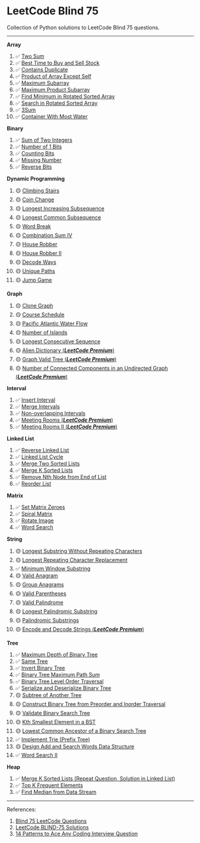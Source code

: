 # LeetCode Blind 75

Collection of Python solutions to LeetCode Blind 75 questions.

---

**Array**

1. ✅ [Two Sum](./Array/0001%20-%20Two%20Sum/)
2. ✅ [Best Time to Buy and Sell Stock](./Array/0121%20-%20Best%20Time%20to%20Buy%20and%20Sell%20Stock/)
3. ✅ [Contains Duplicate](./Array/0217%20-%20Contains%20Duplicate/)
4. ✅ [Product of Array Except Self](./Array/0238%20-%20Product%20of%20Array%20Except%20Self/)
5. ✅ [Maximum Subarray](./Array/0053%20-%20Maximum%20Subarray/)
6. ✅ [Maximum Product Subarray](./Array/0152%20-%20Maximum%20Product%20Subarray/)
7. ✅ [Find Minimum in Rotated Sorted Array](./Array/0153%20-%20Find%20Minimum%20in%20Rotated%20Sorted%20Array/)
8. ✅ [Search in Rotated Sorted Array](./Array/0033%20-%20Search%20in%20Rotated%20Sorted%20Array/)
9. ✅ [3Sum](./Array/0015%20-%203Sum/)
10. ✅ [Container With Most Water](./Array/0011%20-%20Container%20With%20Most%20Water/)

**Binary**

1. ✅ [Sum of Two Integers](./Binary/0371%20-%20Sum%20of%20Two%20Integers/)
2. ✅ [Number of 1 Bits](./Binary/0191%20-%20Number%20of%201%20Bits/)
3. ✅ [Counting Bits](./Binary/0338%20-%20Counting%20Bits/)
4. ✅ [Missing Number](./Binary/0268%20-%20Missing%20Number/)
5. ✅ [Reverse Bits](./Binary/0190%20-%20Reverse%20Bits/)

**Dynamic Programming**

1. 🟡 [Climbing Stairs](./Dynamic%20Programming/0070%20-%20Climbing%20Stairs/)
2. 🟡 [Coin Change](./Dynamic%20Programming/0322%20-%20Coin%20Change/)
3. 🟡 [Longest Increasing Subsequence](./Dynamic%20Programming/0300%20-%20Longest%20Increasing%20Subsequence/)
4. 🟡 [Longest Common Subsequence](./Dynamic%20Programming/1143%20-%20Longest%20Common%20Subsequence/)
5. 🟡 [Word Break](./Dynamic%20Programming/0139%20-%20Word%20Break/)
6. 🟡 [Combination Sum IV](./Dynamic%20Programming/0377%20-%20Combination%20Sum%20IV/)
7. 🟡 [House Robber](./Dynamic%20Programming/0198%20-%20House%20Robber/)
8. 🟡 [House Robber II](./Dynamic%20Programming/0213%20-%20House%20Robber%20II/)
9. 🟡 [Decode Ways](./Dynamic%20Programming/0091%20-%20Decode%20Ways/)
10. 🟡 [Unique Paths](./Dynamic%20Programming/0062%20-%20Unique%20Paths/)
11. 🟡 [Jump Game](./Dynamic%20Programming/0055%20-%20Jump%20Game/)

**Graph**

1. 🟡 [Clone Graph](./Graph/0133%20-%20Clone%20Graph/)
2. 🟡 [Course Schedule](./Graph/0207%20-%20Course%20Schedule/)
3. 🟡 [Pacific Atlantic Water Flow](./Graph/0417%20-%20Pacific%20Atlantic%20Water%20Flow/)
4. 🟡 [Number of Islands](./Graph/0200%20-%20Number%20of%20Islands/)
5. 🟡 [Longest Consecutive Sequence](./Graph/0128%20-%20Longest%20Consecutive%20Sequence/)
6. 🟡 [Alien Dictionary (**_LeetCode Premium_**)](./Graph/0269%20-%20Alien%20Dictionary/)
7. 🟡 [Graph Valid Tree (**_LeetCode Premium_**)](./Graph/0261%20-%20Graph%20Valid%20Tree/)
8. 🟡 [Number of Connected Components in an Undirected Graph (**_LeetCode Premium_**)](./Graph/0323%20-%20Number%20of%20Connected%20Components%20in%20an%20Undirected%20Graph/)

**Interval**

1. ✅ [Insert Interval](./Interval/0057%20-%20Insert%20Interval/)
2. ✅ [Merge Intervals](./Interval/0056%20-%20Merge%20Intervals/)
3. ✅ [Non-overlapping Intervals](./Interval/0435%20-%20Non-overlapping%20Intervals/)
4. ✅ [Meeting Rooms (**_LeetCode Premium_**)](./Interval/0252%20-%20Meeting%20Rooms/)
5. ✅ [Meeting Rooms II (**_LeetCode Premium_**)](./Interval/0253%20-%20Meeting%20Rooms%20II/)

**Linked List**

1. ✅ [Reverse Linked List](./Linked%20List/0206%20-%20Reverse%20Linked%20List/)
2. ✅ [Linked List Cycle](./Linked%20List/0141%20-%20Linked%20List%20Cycle/)
3. ✅ [Merge Two Sorted Lists](./Linked%20List/0021%20-%20Merge%20Two%20Sorted%20Lists/)
4. ✅ [Merge K Sorted Lists](./Linked%20List/0023%20-%20Merge%20K%20Sorted%20Lists/)
5. ✅ [Remove Nth Node from End of List](./Linked%20List/0019%20-%20Remove%20Nth%20Node%20from%20End%20of%20List/)
6. ✅ [Reorder List](./Linked%20List/0143%20-%20Reorder%20List/)

**Matrix**

1. ✅ [Set Matrix Zeroes](./Matrix/0073%20-%20Set%20Matrix%20Zeroes/)
2. ✅ [Spiral Matrix](./Matrix/0054%20-%20Spiral%20Matrix/)
3. ✅ [Rotate Image](./Matrix/0048%20-%20Rotate%20Image/)
4. ✅ [Word Search](./Matrix/0079%20-%20Word%20Search/)

**String**

1. 🟡 [Longest Substring Without Repeating Characters](./String/0003%20-%20Longest%20Substring%20Without%20Repeating%20Characters/)
2. 🟡 [Longest Repeating Character Replacement](./String/0424%20-%20Longest%20Repeating%20Character%20Replacement/)
3. ✅ [Minimum Window Substring](./String/0076%20-%20Minimum%20Window%20Substring/)
4. 🟡 [Valid Anagram](./String/0242%20-%20Valid%20Anagram/)
5. 🟡 [Group Anagrams](./String/0049%20-%20Group%20Anagrams/)
6. 🟡 [Valid Parentheses](./String/0020%20-%20Valid%20Parentheses/)
7. 🟡 [Valid Palindrome](./String/0125%20-%20Valid%20Palindrome/)
8. 🟡 [Longest Palindromic Substring](./String/0005%20-%20Longest%20Palindromic%20Substring/)
9. 🟡 [Palindromic Substrings](./String/0647%20-%20Palindromic%20Substrings/)
10. 🟡 [Encode and Decode Strings (**_LeetCode Premium_**)](./String/0271%20-%20Encode%20and%20Decode%20Strings/)

**Tree**

1. ✅ [Maximum Depth of Binary Tree](./Tree/0104%20-%20Maximum%20Depth%20of%20Binary%20Tree/)
2. ✅ [Same Tree](./Tree/0100%20-%20Same%20Tree/)
3. ✅ [Invert Binary Tree](./Tree/0226%20-%20Invert%20Binary%20Tree/)
4. ✅ [Binary Tree Maximum Path Sum](./Tree/0124%20-%20Binary%20Tree%20Maximum%20Path%20Sum/)
5. ✅ [Binary Tree Level Order Traversal](./Tree/0102%20-%20Binary%20Tree%20Level%20Order%20Traversal/)
6. ✅ [Serialize and Deserialize Binary Tree](./Tree/0297%20-%20Serialize%20and%20Deserialize%20Binary%20Tree/)
7. 🟡 [Subtree of Another Tree](./Tree/0572%20-%20Subtree%20of%20Another%20Tree/)
8. 🟡 [Construct Binary Tree from Preorder and Inorder Traversal](./Tree/0105%20-%20Construct%20Binary%20Tree%20from%20Preorder%20and%20Inorder%20Traversal/)
9. 🟡 [Validate Binary Search Tree](./Tree/0098%20-%20Validate%20Binary%20Search%20Tree/)
10. 🟡 [Kth Smallest Element in a BST](./Tree/0230%20-%20Kth%20Smallest%20Element%20in%20a%20BST/)
11. 🟡 [Lowest Common Ancestor of a Binary Search Tree](./Tree/0235%20-%20Lowest%20Common%20Ancestor%20of%20a%20Binary%20Search%20Tree/)
12. ✅ [Implement Trie (Prefix Tree)](<./Tree/0208%20-%20Implement%20Trie%20(Prefix%20Tree)/>)
13. 🟡 [Design Add and Search Words Data Structure](./Tree/0211%20-%20Design%20Add%20and%20Search%20Words%20Data%20Structure/)
14. ✅ [Word Search II](./Tree/0212%20-%20Word%20Search%20II/)

**Heap**

1. ✅ [Merge K Sorted Lists (Repeat Question, Solution in Linked List)](./Linked%20List/0023%20-%20Merge%20K%20Sorted%20Lists/)
2. ✅ [Top K Frequent Elements](./Heap/0347%20-%20Top%20K%20Frequent%20Elements/)
3. ✅ [Find Median from Data Stream](./Heap/0295%20-%20Find%20Median%20from%20Data%20Stream/)

---

References:

1. [Blind 75 LeetCode Questions](https://leetcode.com/discuss/general-discussion/460599/blind-75-leetcode-questions)
2. [LeetCode BLIND-75 Solutions](https://youtube.com/playlist?list=PLot-Xpze53ldVwtstag2TL4HQhAnC8ATf&si=voYfyCjt6oXgk7J8)
3. [14 Patterns to Ace Any Coding Interview Question](https://hackernoon.com/14-patterns-to-ace-any-coding-interview-question-c5bb3357f6ed)
